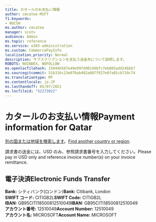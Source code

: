 ```yaml
---
title: カタールのお支払い情報
author: cmcatee-MSFT
f1.keywords:
- NOCSH
ms.author: cmcatee
manager: scotv
audience: Admin
ms.topic: reference
ms.service: o365-administration
ms.custom: CommercePayInfo
localization_priority: Normal
description: サブスクリプションを支払う送金先について説明します。
ROBOTS: NOINDEX, NOFOLLOW
ms.openlocfilehash: 15044b587e49e99fd90149bfc7eb885add24bbb7
ms.sourcegitcommit: 51b316c23e070ab402a687f927e8fa01cb719c74
ms.translationtype: MT
ms.contentlocale: ja-JP
ms.lasthandoff: 05/07/2021
ms.locfileid: "52273022"
---
```

# <a name="payment-information-for-qatar"></a><span data-ttu-id="5b947-103">カタールのお支払い情報</span><span class="sxs-lookup"><span data-stu-id="5b947-103">Payment information for Qatar</span></span>

<span data-ttu-id="5b947-104">[別の国または地域を検索します](../billing-and-payments/pay-for-your-subscription.md)。</span><span class="sxs-lookup"><span data-stu-id="5b947-104">[Find another country or region](../billing-and-payments/pay-for-your-subscription.md).</span></span>

<span data-ttu-id="5b947-105">請求書の送金には、USD のみ、参照請求書番号を入力してください。</span><span class="sxs-lookup"><span data-stu-id="5b947-105">Please pay in USD only and reference invoice number(s) on your invoice remittance.</span></span>

## <a name="electronic-funds-transfer"></a><span data-ttu-id="5b947-106">電子決済</span><span class="sxs-lookup"><span data-stu-id="5b947-106">Electronic Funds Transfer</span></span>

<span data-ttu-id="5b947-107">**Bank:** シティバンク(ロンドン)</span><span class="sxs-lookup"><span data-stu-id="5b947-107">**Bank:** Citibank, London</span></span>  
<span data-ttu-id="5b947-108">**SWIFT コード:** CITIGB2L</span><span class="sxs-lookup"><span data-stu-id="5b947-108">**SWIFT Code:** CITIGB2L</span></span>  
<span data-ttu-id="5b947-109">**IBAN:** GB95CITI18500812510049</span><span class="sxs-lookup"><span data-stu-id="5b947-109">**IBAN:** GB95CITI18500812510049</span></span>  
<span data-ttu-id="5b947-110">**アカウント番号:** 12510049</span><span class="sxs-lookup"><span data-stu-id="5b947-110">**Account Number:** 12510049</span></span>  
<span data-ttu-id="5b947-111">**アカウント名:** MICROSOFT</span><span class="sxs-lookup"><span data-stu-id="5b947-111">**Account Name:** MICROSOFT</span></span>  
